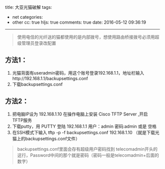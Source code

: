title: 大亚光猫破解
tags:
  - net
categories:
  - other
cc: true
hljs: true
comments: true
date: 2016-05-12 09:36:19
---
>使用电信的光纤送的猫都使用的是内部拨号，想使用路由桥接拨号必须用超级管理员登录改配置

## 方法1：
1. 光猫背面有useradmin密码，用这个账号登录192.168.1.1，地址栏输入http://192.168.1.1/backupsettings.conf
2. 下载backupsettings.conf

## 方法2：
1. 把电脑IP设为 192.168.1.10 在操作电脑上安装 Cisco TFTP Server  ,开启 TFTP服务
2. 下载putty，用 PUTTY 登陆 192.168.1.1   用户：admin  密码:admin 或是 空格
3. 在SSH模式下输入 tftp -p -f backupsettings.conf 192.168.1.10  （就是下载光猫上的backupsettings.conf文件）


>backupsettings.conf里面会存有超级用户密码找到 telecomadmin开头的这行，Password中间的那个就是密码（密码一般是telecomadmin+后面的数字）
